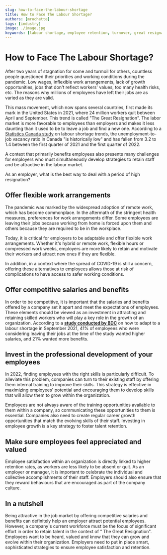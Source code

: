 ```yaml
---
slug: how-to-face-the-labour-shortage
title: How to Face The Labour Shortage?
authors: [mrochette]
tags: [industry]
image: ./image.jpg
keywords: [labour shortage, employee retention, turnover, great resignation]
---
```


# How to Face The Labour Shortage?

After two years of stagnation for some and turmoil for others, countless people questioned their priorities and working conditions during the pandemic. Low wages, inflexible work arrangements, lack of growth opportunities, jobs that don't reflect workers' values, too many health risks, etc. The reasons why millions of employees have left their jobs are as varied as they are valid.

<!--truncate-->

This mass movement, which now spans several countries, first made its mark in the United States in 2021, where 24 million workers quit between April and September. This trend is called "The Great Resignation". The labor market is more favorable to employees than employers and makes it less daunting than it used to be to leave a job and find a new one. According to a [Statistics Canada study](https://www.statcan.gc.ca/en/subjects-start/labour_/labour-shortage-trends-canada) on labour shortage trends, the unemployment-to-job vacancy ratio in Canada "is historically low" and has fallen from 3.2 to 1.4 between the first quarter of 2021 and the first quarter of 2022.

A context that primarily benefits employees also presents many challenges for employers who must simultaneously develop strategies to retain staff and be attractive in the labour market.

As an employer, what is the best way to deal with a period of high resignation?

## Offer flexible work arrangements
The pandemic was marked by the widespread adoption of remote work, which has become commonplace. In the aftermath of the stringent health measures, preferences for work arrangements differ. Some employees are leaving their jobs because working from home is forced upon them and others because they are required to be in the workplace.

Today, it is critical for employers to be adaptable and offer flexible work arrangements. Whether it's hybrid or remote work, flexible hours or compressed work weeks, employers are more likely to retain and motivate their workers and attract new ones if they are flexible.

In addition, in a context where the spread of COVID-19 is still a concern, offering these alternatives to employees allows those at risk of complications to have access to safer working conditions.

## Offer competitive salaries and benefits
In order to be competitive, it is important that the salaries and benefits offered by a company set it apart and meet the expectations of employees. These elements should be viewed as an investment in attracting and retaining skilled workers who will play a key role in the growth of an organization. According to a [**study conducted by BDC**](https://www.bdc.ca/en/about/analysis-research/labour-shortage) on how to adapt to a labour shortage in September 2021, 41% of employees who were considering leaving their jobs at the time of the study wanted higher salaries, and 21% wanted more benefits.

## Invest in the professional development of your employees
In 2022, finding employees with the right skills is particularly difficult. To alleviate this problem, companies can turn to their existing staff by offering them internal training to improve their skills. This strategy is effective in maximizing employees' potential and encouraging them to develop skills that will allow them to grow within the organization.

Employees are not always aware of the training opportunities available to them within a company, so communicating these opportunities to them is essential. Companies also need to create regular career growth opportunities that match the evolving skills of their staff. Investing in employee growth is a key strategy to foster talent retention.

## Make sure employees feel appreciated and valued
Employee satisfaction within an organization is directly linked to higher retention rates, as workers are less likely to be absent or quit. As an employer or manager, it is important to celebrate the individual and collective accomplishments of their staff. Employers should also ensure that they reward behaviours that are encouraged as part of the company culture.

## In a nutshell
Being attractive in the job market by offering competitive salaries and benefits can definitely help an employer attract potential employees. However, a company's current workforce must be the focus of significant effort in order to retain talent in the context of “ The Great Resignation". Employees want to be heard, valued and know that they can grow and evolve within their organization. Employers need to put in place smart, sophisticated strategies to ensure employee satisfaction and retention. 